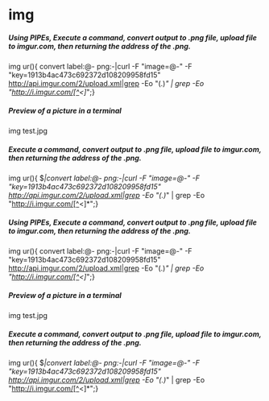 # img

##### Using PIPEs, Execute a command, convert output to .png file, upload file to imgur.com, then returning the address of the .png.

   img ur(){ convert label:@- png:-|curl -F "image=@-" -F "key=1913b4ac473c692372d108209958fd15" http://api.imgur.com/2/upload.xml|grep -Eo "<original>(.)*</original>" | grep -Eo "http://i.imgur.com/[^<]*";}

##### Preview of a picture in a terminal

   img  test.jpg

##### Execute a command, convert output to .png file, upload file to imgur.com, then returning the address of the .png.

   img ur(){ $*|convert label:@- png:-|curl -F "image=@-" -F "key=1913b4ac473c692372d108209958fd15" http://api.imgur.com/2/upload.xml|grep -Eo "<original>(.)*</original>" | grep -Eo "http://i.imgur.com/[^<]*";}

##### Using PIPEs, Execute a command, convert output to .png file, upload file to imgur.com, then returning the address of the .png.

   img ur(){ convert label:@- png:-|curl -F "image=@-" -F "key=1913b4ac473c692372d108209958fd15" http://api.imgur.com/2/upload.xml|grep -Eo "<original>(.)*</original>" | grep -Eo "http://i.imgur.com/[^<]*";}

##### Preview of a picture in a terminal

   img  test.jpg

##### Execute a command, convert output to .png file, upload file to imgur.com, then returning the address of the .png.

   img ur(){ $*|convert label:@- png:-|curl -F "image=@-" -F "key=1913b4ac473c692372d108209958fd15" http://api.imgur.com/2/upload.xml|grep -Eo "<original>(.)*</original>" | grep -Eo "http://i.imgur.com/[^<]*";}
